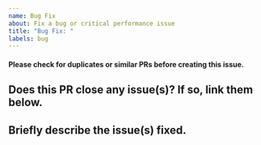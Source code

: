 ```yaml
---
name: Bug Fix
about: Fix a bug or critical performance issue
title: "Bug Fix: "
labels: bug
---
```


#### Please check for duplicates or similar PRs before creating this issue.

## Does this PR close any issue(s)? If so, link them below.

## Briefly describe the issue(s) fixed.
